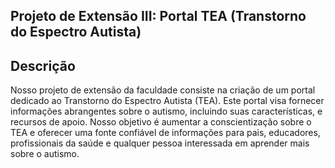 ## Projeto de Extensão III: Portal TEA (Transtorno do Espectro Autista)

## Descrição 
Nosso projeto de extensão da faculdade consiste na criação de um portal dedicado ao Transtorno do Espectro Autista (TEA). Este portal visa fornecer informações abrangentes sobre o autismo, incluindo suas características, e recursos de apoio. Nosso objetivo é aumentar a conscientização sobre o TEA e oferecer uma fonte confiável de informações para pais, educadores, profissionais da saúde e qualquer pessoa interessada em aprender mais sobre o autismo.


